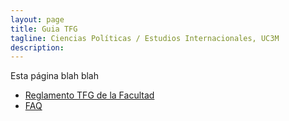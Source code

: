 ```yaml
---
layout: page
title: Guia TFG
tagline: Ciencias Políticas / Estudios Internacionales, UC3M
description:
---
```


Esta página blah blah

- [Reglamento TFG de la Facultad](files/Reglamento_TFG_Sept_2020_FCSJ.pdf)
- [FAQ](/FAQ.html)
